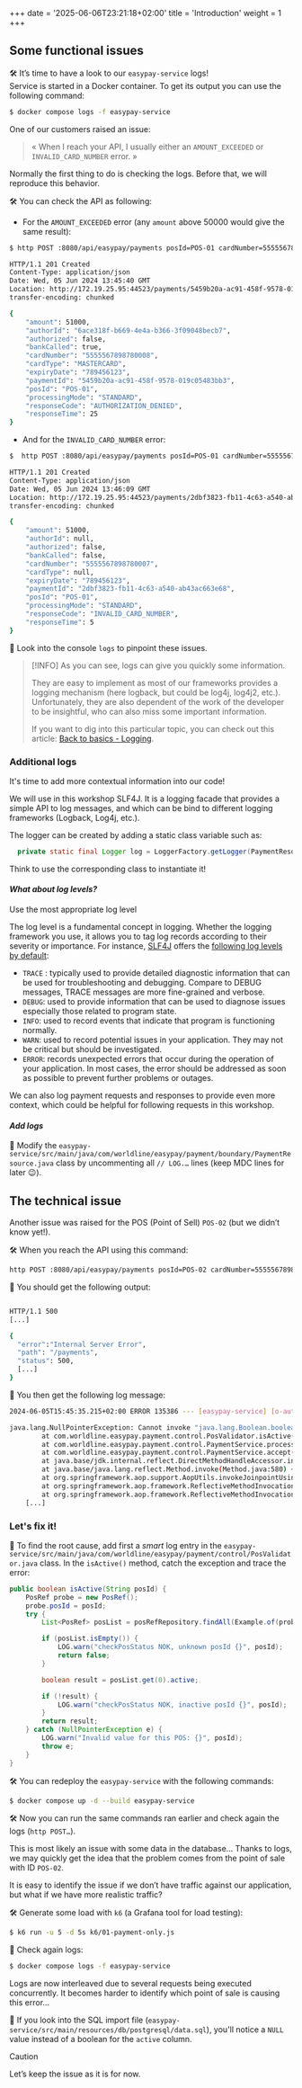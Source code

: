 +++
date = '2025-06-06T23:21:18+02:00'
title = 'Introduction'
weight = 1
+++

## Some functional issues

🛠️ It’s time to have a look to our `easypay-service` logs!  
Service is started in a Docker container. To get its output you can use the following command:

```bash
$ docker compose logs -f easypay-service
```

One of our customers raised an issue:

> « When I reach your API, I usually either an ``AMOUNT_EXCEEDED`` or ``INVALID_CARD_NUMBER`` error. »

Normally the first thing to do is checking the logs.
Before that, we will reproduce this behavior.

🛠️ You can check the API as following:

* For the ``AMOUNT_EXCEEDED`` error (any ``amount`` above 50000 would give the same result):

```bash
$ http POST :8080/api/easypay/payments posId=POS-01 cardNumber=5555567898780008 expiryDate=789456123 amount:=51000

HTTP/1.1 201 Created
Content-Type: application/json
Date: Wed, 05 Jun 2024 13:45:40 GMT
Location: http://172.19.25.95:44523/payments/5459b20a-ac91-458f-9578-019c05483bb3
transfer-encoding: chunked

{
    "amount": 51000,
    "authorId": "6ace318f-b669-4e4a-b366-3f09048becb7",
    "authorized": false,
    "bankCalled": true,
    "cardNumber": "5555567898780008",
    "cardType": "MASTERCARD",
    "expiryDate": "789456123",
    "paymentId": "5459b20a-ac91-458f-9578-019c05483bb3",
    "posId": "POS-01",
    "processingMode": "STANDARD",
    "responseCode": "AUTHORIZATION_DENIED",
    "responseTime": 25
}
```

* And for the ``INVALID_CARD_NUMBER`` error:

```bash
$  http POST :8080/api/easypay/payments posId=POS-01 cardNumber=5555567898780007 expiryDate=789456123 amount:=25000

HTTP/1.1 201 Created
Content-Type: application/json
Date: Wed, 05 Jun 2024 13:46:09 GMT
Location: http://172.19.25.95:44523/payments/2dbf3823-fb11-4c63-a540-ab43ac663e68
transfer-encoding: chunked

{
    "amount": 51000,
    "authorId": null,
    "authorized": false,
    "bankCalled": false,
    "cardNumber": "5555567898780007",
    "cardType": null,
    "expiryDate": "789456123",
    "paymentId": "2dbf3823-fb11-4c63-a540-ab43ac663e68",
    "posId": "POS-01",
    "processingMode": "STANDARD",
    "responseCode": "INVALID_CARD_NUMBER",
    "responseTime": 5
}

```

👀 Look into the console `logs` to pinpoint these issues.

> [!INFO]
> As you can see, logs can give you quickly some information.
>
> They are easy to implement as most of our frameworks provides a logging mechanism (here logback, but could be log4j,
> log4j2, etc.). Unfortunately, they are also dependent of the work of the developer to be insightful, who can also miss
> some important information.
>
> If you want to dig into this particular topic, you can check out this
> article: [Back to basics - Logging](https://blog.worldline.tech/2020/01/22/back-to-basics-logging.html).

### Additional logs

It's time to add more contextual information into our code!

We will use in this workshop SLF4J. It is a logging facade that provides a simple API to log messages, and which can be
bind to different logging frameworks (Logback, Log4j, etc.).

The logger can be created by adding a static class variable such as:

```java
  private static final Logger log = LoggerFactory.getLogger(PaymentResource.class);
```

Think to use the corresponding class to instantiate it!

#### *What about log levels?*

Use the most appropriate log level

The log level is a fundamental concept in logging. Whether the logging framework you use, it allows you to tag log
records according to their severity or importance.
For instance, [SLF4J](https://www.slf4j.org/) offers
the [following log levels by default](https://www.slf4j.org/apidocs/org/slf4j/event/Level.html):

* ``TRACE`` : typically used to provide detailed diagnostic information that can be used for troubleshooting and
  debugging. Compare to DEBUG messages, TRACE messages are more fine-grained and verbose.
* ``DEBUG``: used to provide information that can be used to diagnose issues especially those related to program state.
* ``INFO``: used to record events that indicate that program is functioning normally.
* ``WARN``: used to record potential issues in your application. They may not be critical but should be investigated.
* ``ERROR``: records unexpected errors that occur during the operation of your application. In most cases, the error
  should be addressed as soon as possible to prevent further problems or outages.

We can also log payment requests and responses to provide even more context, which could be helpful for following
requests in this workshop.

#### *Add logs*

📝 Modify the `easypay-service/src/main/java/com/worldline/easypay/payment/boundary/PaymentResource.java` class by
uncommenting all `// LOG.…` lines (keep MDC lines for later 😉).

## The technical issue

Another issue was raised for the POS (Point of Sell) ``POS-02`` (but we didn’t know yet!).

🛠️ When you reach the API using this command:

```bash
http POST :8080/api/easypay/payments posId=POS-02 cardNumber=5555567898780008 expiryDate=789456123 amount:=25000
```

👀 You should get the following output:

````bash

HTTP/1.1 500
[...]

{
  "error":"Internal Server Error",
  "path": "/payments",
  "status": 500,
  [...]
}
````

👀 You then get the following log message:

```bash
2024-06-05T15:45:35.215+02:00 ERROR 135386 --- [easypay-service] [o-auto-1-exec-7] o.a.c.c.C.[.[.[/].[dispatcherServlet]    : Servlet.service() for servlet [dispatcherServlet] in context with path [] threw exception [Request processing failed: java.lang.NullPointerException: Cannot invoke "java.lang.Boolean.booleanValue()" because "java.util.List.get(int).active" is null] with root cause

java.lang.NullPointerException: Cannot invoke "java.lang.Boolean.booleanValue()" because "java.util.List.get(int).active" is null
        at com.worldline.easypay.payment.control.PosValidator.isActive(PosValidator.java:34) ~[main/:na]
        at com.worldline.easypay.payment.control.PaymentService.process(PaymentService.java:46) ~[main/:na]
        at com.worldline.easypay.payment.control.PaymentService.accept(PaymentService.java:108) ~[main/:na]
        at java.base/jdk.internal.reflect.DirectMethodHandleAccessor.invoke(DirectMethodHandleAccessor.java:103) ~[na:na]
        at java.base/java.lang.reflect.Method.invoke(Method.java:580) ~[na:na]
        at org.springframework.aop.support.AopUtils.invokeJoinpointUsingReflection(AopUtils.java:354) ~[spring-aop-6.1.6.jar:6.1.6]
        at org.springframework.aop.framework.ReflectiveMethodInvocation.invokeJoinpoint(ReflectiveMethodInvocation.java:196) ~[spring-aop-6.1.6.jar:6.1.6]
        at org.springframework.aop.framework.ReflectiveMethodInvocation.proceed(ReflectiveMethodInvocation.java:163) ~[spring-aop-6.1.6.jar:6.1.6]
    [...]
```

### Let's fix it!

📝 To find the root cause, add first a _smart_ log entry in the
``easypay-service/src/main/java/com/worldline/easypay/payment/control/PosValidator.java`` class. In the ``isActive()``
method, catch the exception and trace the error:

```java
public boolean isActive(String posId) {
    PosRef probe = new PosRef();
    probe.posId = posId;
    try {
        List<PosRef> posList = posRefRepository.findAll(Example.of(probe));

        if (posList.isEmpty()) {
            LOG.warn("checkPosStatus NOK, unknown posId {}", posId);
            return false;
        }

        boolean result = posList.get(0).active;

        if (!result) {
            LOG.warn("checkPosStatus NOK, inactive posId {}", posId);
        }
        return result;
    } catch (NullPointerException e) {
        LOG.warn("Invalid value for this POS: {}", posId);
        throw e;
    }
}
```

🛠️ You can redeploy the `easypay-service` with the following commands:

```bash
$ docker compose up -d --build easypay-service
```

🛠️ Now you can run the same commands ran earlier and check again the logs (`http POST…`).

This is most likely an issue with some data in the database… Thanks to logs, we may quickly get the idea that the
problem comes from the point of sale with ID `POS-02`.

It is easy to identify the issue if we don’t have traffic against our application, but what if we have more realistic
traffic?

🛠️ Generate some load with `k6` (a Grafana tool for load testing):

```bash
$ k6 run -u 5 -d 5s k6/01-payment-only.js
```

👀 Check again logs:

```bash
$ docker compose logs -f easypay-service
```

Logs are now interleaved due to several requests being executed concurrently. It becomes harder to identify which point
of sale is causing this error...

👀 If you look into the SQL import file (`easypay-service/src/main/resources/db/postgresql/data.sql`), you'll notice a
`NULL` value instead of a boolean for the `active` column.

> [!CAUTION]
> Let’s keep the issue as it is for now.